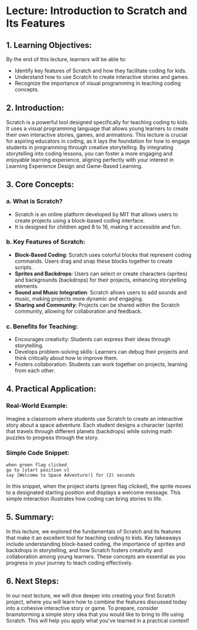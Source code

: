 # Lecture: Introduction to Scratch and Its Features

## 1. Learning Objectives:
By the end of this lecture, learners will be able to:
- Identify key features of Scratch and how they facilitate coding for kids.
- Understand how to use Scratch to create interactive stories and games.
- Recognize the importance of visual programming in teaching coding concepts.

## 2. Introduction:
Scratch is a powerful tool designed specifically for teaching coding to kids. It uses a visual programming language that allows young learners to create their own interactive stories, games, and animations. This lecture is crucial for aspiring educators in coding, as it lays the foundation for how to engage students in programming through creative storytelling. By integrating storytelling into coding lessons, you can foster a more engaging and enjoyable learning experience, aligning perfectly with your interest in Learning Experience Design and Game-Based Learning.

## 3. Core Concepts:
### a. What is Scratch?
- Scratch is an online platform developed by MIT that allows users to create projects using a block-based coding interface.
- It is designed for children aged 8 to 16, making it accessible and fun.

### b. Key Features of Scratch:
- **Block-Based Coding**: Scratch uses colorful blocks that represent coding commands. Users drag and snap these blocks together to create scripts.
- **Sprites and Backdrops**: Users can select or create characters (sprites) and backgrounds (backdrops) for their projects, enhancing storytelling elements.
- **Sound and Music Integration**: Scratch allows users to add sounds and music, making projects more dynamic and engaging.
- **Sharing and Community**: Projects can be shared within the Scratch community, allowing for collaboration and feedback.

### c. Benefits for Teaching:
- Encourages creativity: Students can express their ideas through storytelling.
- Develops problem-solving skills: Learners can debug their projects and think critically about how to improve them.
- Fosters collaboration: Students can work together on projects, learning from each other.

## 4. Practical Application:
### Real-World Example:
Imagine a classroom where students use Scratch to create an interactive story about a space adventure. Each student designs a character (sprite) that travels through different planets (backdrops) while solving math puzzles to progress through the story.

### Simple Code Snippet:
```scratch
when green flag clicked
go to [start position v]
say [Welcome to Space Adventure!] for (2) seconds
```
In this snippet, when the project starts (green flag clicked), the sprite moves to a designated starting position and displays a welcome message. This simple interaction illustrates how coding can bring stories to life.

## 5. Summary:
In this lecture, we explored the fundamentals of Scratch and its features that make it an excellent tool for teaching coding to kids. Key takeaways include understanding block-based coding, the importance of sprites and backdrops in storytelling, and how Scratch fosters creativity and collaboration among young learners. These concepts are essential as you progress in your journey to teach coding effectively.

## 6. Next Steps:
In our next lecture, we will dive deeper into creating your first Scratch project, where you will learn how to combine the features discussed today into a cohesive interactive story or game. To prepare, consider brainstorming a simple story idea that you would like to bring to life using Scratch. This will help you apply what you've learned in a practical context!